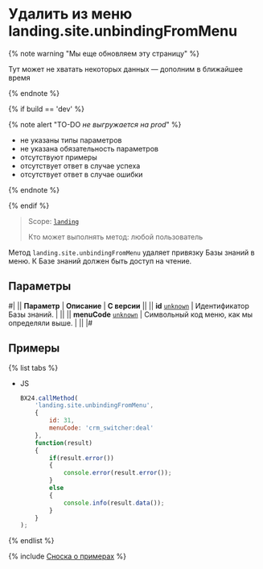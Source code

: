 # Удалить из меню landing.site.unbindingFromMenu

{% note warning "Мы еще обновляем эту страницу" %}

Тут может не хватать некоторых данных — дополним в ближайшее время

{% endnote %}

{% if build == 'dev' %}

{% note alert "TO-DO _не выгружается на prod_" %}

- не указаны типы параметров
- не указана обязательность параметров
- отсутствуют примеры
- отсутствует ответ в случае успеха
- отсутствует ответ в случае ошибки

{% endnote %}

{% endif %}

> Scope: [`landing`](../../../scopes/permissions.md)
>
> Кто может выполнять метод: любой пользователь

Метод `landing.site.unbindingFromMenu` удаляет привязку Базы знаний в меню. К Базе знаний должен быть доступ на чтение.

## Параметры

#|
|| **Параметр** | **Описание** | **С версии** ||
|| **id**
[`unknown`](../../../data-types.md) | Идентификатор Базы знаний. | ||
|| **menuCode**
[`unknown`](../../../data-types.md) | Символьный код меню, как мы определяли выше. | ||
|#

## Примеры

{% list tabs %}

- JS

    ```js
    BX24.callMethod(
        'landing.site.unbindingFromMenu',
        {
            id: 31,
            menuCode: 'crm_switcher:deal'
        },
        function(result)
        {
            if(result.error())
            {
                console.error(result.error());
            }
            else
            {
                console.info(result.data());
            }
        }
    );
    ```

{% endlist %}

{% include [Сноска о примерах](../../../../_includes/examples.md) %}